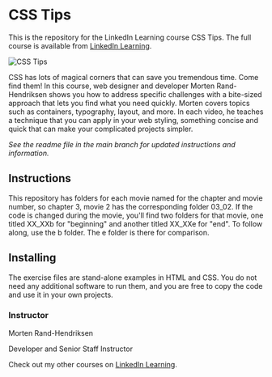 # CSS Tips
This is the repository for the LinkedIn Learning course CSS Tips. The full course is available from [LinkedIn Learning][lil-course-url].

![CSS Tips][lil-thumbnail-url] 

CSS has lots of magical corners that can save you tremendous time.  Come find them! In this course, web designer and developer Morten Rand-Hendriksen shows you how to address specific challenges with a bite-sized approach that lets you find what you need quickly. Morten covers topics such as containers, typography, layout, and more. In each video, he teaches a technique that you can apply in your web styling, something concise and quick that can make your complicated projects simpler.

_See the readme file in the main branch for updated instructions and information._
## Instructions
This repository has folders for each movie named for the chapter and movie number, so chapter 3, movie 2 has the corresponding folder 03_02. If the code is changed during the movie, you'll find two folders for that movie, one titled XX_XXb for "beginning" and another titled XX_XXe for "end". To follow along, use the b folder. The e folder is there for comparison.

## Installing
The exercise files are stand-alone examples in HTML and CSS. You do not need any additional software to run them, and you are free to copy the code and use it in your own projects.

### Instructor

Morten Rand-Hendriksen 
                            
Developer and Senior Staff Instructor

                            

Check out my other courses on [LinkedIn Learning](https://www.linkedin.com/learning/instructors/morten-rand-hendriksen).

[lil-course-url]: https://www.linkedin.com/learning/css-tips
[lil-thumbnail-url]: https://cdn.lynda.com/course/2890133/2890133-1629222103901-16x9.jpg

